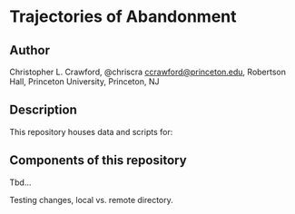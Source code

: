 # Trajectories of Abandonment

## Author

Christopher L. Crawford, @chriscra
ccrawford@princeton.edu, Robertson Hall, Princeton University, Princeton, NJ

## Description

This repository houses data and scripts for:


## Components of this repository

Tbd...

Testing changes, local vs. remote directory.